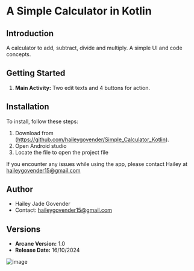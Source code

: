 # A Simple Calculator in Kotlin

## Introduction

A calculator to add, subtract, divide and multiply. A simple UI and code concepts.

## Getting Started

1. **Main Activity:** Two edit texts and 4 buttons for action.

## Installation

To install, follow these steps:

1. Download from (https://github.com/haileygovender/Simple_Calculator_Kotlin).
2. Open Android studio
3. Locate the file to open the project file


If you encounter any issues while using the app, please contact Hailey at haileygovender15@gmail.com

## Author

- Hailey Jade Govender
- Contact: haileygovender15@gmail.com

## Versions

- **Arcane Version:** 1.0
- **Release Date:** 16/10/2024

  
![image](https://github.com/user-attachments/assets/0897184a-4608-43d2-8a54-3880471886c0)



